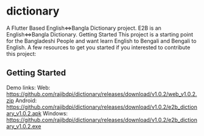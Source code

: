 # dictionary

A Flutter Based English<=>Bangla Dictionary project.
E2B is an English<=>Bangla Dictionary. Getting Started This project is a starting point for the Bangladeshi People and want learn English to Bengali and Bengali to English. A few resources to get you started if you interested to contribute this project:

## Getting Started
Demo links: 
Web: https://github.com/rajibdpi/dictionary/releases/download/v1.0.2/web_v1.0.2.zip
Android: https://github.com/rajibdpi/dictionary/releases/download/v1.0.2/e2b_dictionary_v1.0.2.apk
Windows: https://github.com/rajibdpi/dictionary/releases/download/v1.0.2/e2b_dictionary_v1.0.2.exe
